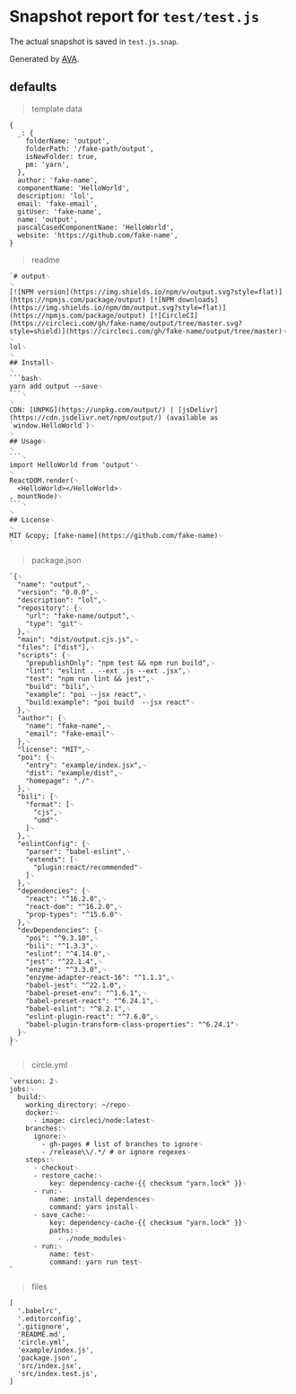 # Snapshot report for `test/test.js`

The actual snapshot is saved in `test.js.snap`.

Generated by [AVA](https://ava.li).

## defaults

> template data

    {
      _: {
        folderName: 'output',
        folderPath: '/fake-path/output',
        isNewFolder: true,
        pm: 'yarn',
      },
      author: 'fake-name',
      componentName: 'HelloWorld',
      description: 'lol',
      email: 'fake-email',
      gitUser: 'fake-name',
      name: 'output',
      pascalCasedComponentName: 'HelloWorld',
      website: 'https://github.com/fake-name',
    }

> readme

    `# output␊
    ␊
    [![NPM version](https://img.shields.io/npm/v/output.svg?style=flat)](https://npmjs.com/package/output) [![NPM downloads](https://img.shields.io/npm/dm/output.svg?style=flat)](https://npmjs.com/package/output) [![CircleCI](https://circleci.com/gh/fake-name/output/tree/master.svg?style=shield)](https://circleci.com/gh/fake-name/output/tree/master)␊
    ␊
    lol␊
    ␊
    ## Install␊
    ␊
    ```bash␊
    yarn add output --save␊
    ```␊
    ␊
    CDN: [UNPKG](https://unpkg.com/output/) | [jsDelivr](https://cdn.jsdelivr.net/npm/output/) (available as `window.HelloWorld`)␊
    ␊
    ## Usage␊
    ␊
    ```␊
    import HelloWorld from 'output'␊
    ␊
    ReactDOM.render(␊
      <HelloWorld></HelloWorld>␊
    , mountNode)␊
    ```␊
    ␊
    ## License␊
    ␊
    MIT &copy; [fake-name](https://github.com/fake-name)␊
    `

> package.json

    `{␊
      "name": "output",␊
      "version": "0.0.0",␊
      "description": "lol",␊
      "repository": {␊
        "url": "fake-name/output",␊
        "type": "git"␊
      },␊
      "main": "dist/output.cjs.js",␊
      "files": ["dist"],␊
      "scripts": {␊
        "prepublishOnly": "npm test && npm run build",␊
        "lint": "eslint . --ext .js --ext .jsx",␊
        "test": "npm run lint && jest",␊
        "build": "bili",␊
        "example": "poi --jsx react",␊
        "build:example": "poi build  --jsx react"␊
      },␊
      "author": {␊
        "name": "fake-name",␊
        "email": "fake-email"␊
      },␊
      "license": "MIT",␊
      "poi": {␊
        "entry": "example/index.jsx",␊
        "dist": "example/dist",␊
        "homepage": "./"␊
      },␊
      "bili": {␊
        "format": [␊
          "cjs",␊
          "umd"␊
        ]␊
      },␊
      "eslintConfig": {␊
        "parser": "babel-eslint",␊
        "extends": [␊
          "plugin:react/recommended"␊
        ]␊
      },␊
      "dependencies": {␊
        "react": "^16.2.0",␊
        "react-dom": "^16.2.0",␊
        "prop-types": "^15.6.0"␊
      },␊
      "devDependencies": {␊
        "poi": "^9.3.10",␊
        "bili": "^1.3.3",␊
        "eslint": "^4.14.0",␊
        "jest": "^22.1.4",␊
        "enzyme": "^3.3.0",␊
        "enzyme-adapter-react-16": "^1.1.1",␊
        "babel-jest": "^22.1.0",␊
        "babel-preset-env": "^1.6.1",␊
        "babel-preset-react": "^6.24.1",␊
        "babel-eslint": "^8.2.1",␊
        "eslint-plugin-react": "^7.6.0",␊
        "babel-plugin-transform-class-properties": "^6.24.1"␊
      }␊
    }␊
    `

> circle.yml

    `version: 2␊
    jobs:␊
      build:␊
        working_directory: ~/repo␊
        docker:␊
          - image: circleci/node:latest␊
        branches:␊
          ignore:␊
            - gh-pages # list of branches to ignore␊
            - /release\\/.*/ # or ignore regexes␊
        steps:␊
          - checkout␊
          - restore_cache:␊
              key: dependency-cache-{{ checksum "yarn.lock" }}␊
          - run:␊
              name: install dependences␊
              command: yarn install␊
          - save_cache:␊
              key: dependency-cache-{{ checksum "yarn.lock" }}␊
              paths:␊
                - ./node_modules␊
          - run:␊
              name: test␊
              command: yarn run test␊
    `

> files

    [
      '.babelrc',
      '.editorconfig',
      '.gitignore',
      'README.md',
      'circle.yml',
      'example/index.js',
      'package.json',
      'src/index.jsx',
      'src/index.test.js',
    ]
